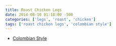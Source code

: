 ```yaml
---
title: Roast Chicken Legs
date: 2014-08-10 01:18:00 -500
categories: ['legs', 'roast', 'chicken']
tags: ['roast chicken legs', 'colombian style']
---
```


-   [Colombian Style](http://www.mycolombianrecipes.com/colombian-style-roasted-chicken-legs-piernas-de-pollo-asadas-a-mi-estilo-colombiano)


